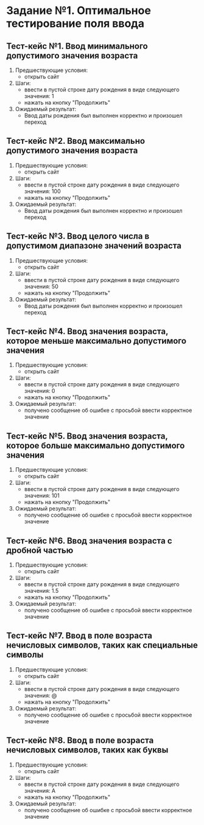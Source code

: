 #  Задание №1. Оптимальное тестирование поля ввода


## Тест-кейс №1.  Ввод минимального допустимого значения возраста

1. Предшествующие условия:
    - открыть сайт 
2. Шаги:
    - ввести в пустой строке дату рождения в виде следующего значения: 1 
    - нажать на кнопку "Продолжить"
3. Ожидаемый результат:
    - Ввод даты рождения был выполнен корректно и произошел переход
    
## Тест-кейс №2. Ввод максимально допустимого значения возраста

1. Предшествующие условия:
    - открыть сайт 
2. Шаги:
    - ввести в пустой строке дату рождения в виде следующего значения: 100
    - нажать на кнопку "Продолжить"
3. Ожидаемый результат:
    - Ввод даты рождения был выполнен корректно и произошел переход

## Тест-кейс №3. Ввод целого числа в допустимом диапазоне значений возраста

1. Предшествующие условия:
    - открыть сайт 
2. Шаги:
    - ввести в пустой строке дату рождения в виде следующего значения: 50
    - нажать на кнопку "Продолжить"
3. Ожидаемый результат:
    - Ввод даты рождения был выполнен корректно и произошел переход
    
## Тест-кейс №4. Ввод значения возраста, которое меньше максимально допустимого значения 

1. Предшествующие условия:
    - открыть сайт 
2. Шаги:
    - ввести в пустой строке дату рождения в виде следующего значения: 0
    - нажать на кнопку "Продолжить"
3. Ожидаемый результат:
    - получено сообщение об ошибке с просьбой ввести корректное значение

## Тест-кейс №5. Ввод значения возраста, которое больше максимально допустимого значения

1. Предшествующие условия:
    - открыть сайт 
2. Шаги:
    - ввести в пустой строке дату рождения в виде следующего значения: 101
    - нажать на кнопку "Продолжить"
3. Ожидаемый результат:
    - получено сообщение об ошибке с просьбой ввести корректное значение

## Тест-кейс №6. Ввод значения возраста с дробной частью

1. Предшествующие условия:
    - открыть сайт 
2. Шаги:
    - ввести в пустой строке дату рождения в виде следующего значения: 1.5
    - нажать на кнопку "Продолжить"
3. Ожидаемый результат:
    - получено сообщение об ошибке с просьбой ввести корректное значение

## Тест-кейс №7. Ввод в поле возраста нечисловых символов, таких как специальные символы

1. Предшествующие условия:
    - открыть сайт 
2. Шаги:
    - ввести в пустой строке дату рождения в виде следующего значения: @
    - нажать на кнопку "Продолжить"
3. Ожидаемый результат:
    - получено сообщение об ошибке с просьбой ввести корректное значение

## Тест-кейс №8. Ввод в поле возраста нечисловых символов, таких как буквы

1. Предшествующие условия:
    - открыть сайт 
2. Шаги:
    - ввести в пустой строке дату рождения в виде следующего значения: А
    - нажать на кнопку "Продолжить"
3. Ожидаемый результат:
    - получено сообщение об ошибке с просьбой ввести корректное значение

